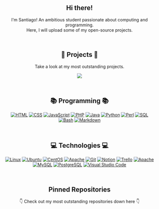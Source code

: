 <p align="center">
  <h2 align="center">Hi there!</h2>
</p>

<p align="center">
  I'm Santiago! An ambitious student passionate about computing and programming.<br>
  Here, I will upload some of my open-source projects.
</p>

<br/>


<h2 align="center">🚀 Projects 🚀</h2>
<p align="center">Take a look at my most outstanding projects.</p>

<p align="center">
  <a href="https://github.com/casals-ar/proxy.casals.ar"><img src="https://img.shields.io/badge/proxy.casals.ar-blue"></a>
</p>

<br/>

<h2 align="center">📚 Programming 📚</h2>
<p align="center">
  <a href="#"><img alt="HTML" src="https://img.shields.io/badge/HTML-E34F26.svg?logo=html5&logoColor=white"></a>
  <a href="#"><img alt="CSS" src="https://img.shields.io/badge/CSS-1572B6.svg?logo=css3&logoColor=white"></a>
  <a href="#"><img alt="JavaScript" src="https://img.shields.io/badge/JavaScript-F7DF1E.svg?logo=javascript&logoColor=black"></a>
  <a href="#"><img alt="PHP" src="https://img.shields.io/badge/PHP-007ACC.svg?logo=php&logoColor=white"></a>
  <a href="#"><img alt="Java" src="https://custom-icon-badges.demolab.com/badge/Java-007396.svg?logo=java&logoColor=white"></a>
  <a href="#"><img alt="Python" src="https://img.shields.io/badge/Python-14354C.svg?logo=python&logoColor=white"></a>
  <a href="#"><img alt="Perl" src="https://custom-icon-badges.demolab.com/badge/Perl-940O4A.svg?logo=perl&logoColor=white"></a>
  <a href="#"><img alt="SQL" src="https://custom-icon-badges.demolab.com/badge/SQL-025E8C.svg?logo=database&logoColor=white"></a>
  <a href="#"><img alt="Bash" src="https://img.shields.io/badge/Bash-121011.svg?logo=gnu-bash&logoColor=white"></a>
  <a href="#"><img alt="Markdown" src="https://img.shields.io/badge/Markdown-000000.svg?logo=markdown&logoColor=white"></a>
</p>

<br/>

<h2 align="center">💻 Technologies 💻</h2>
<p align="center">
  <a href="#"><img alt="Linux" src="https://img.shields.io/badge/Linux-B15420.svg?logo=linux&logoColor=white"></a>
  <a href="#"><img alt="Ubuntu" src="https://img.shields.io/badge/Ubuntu-E95420.svg?logo=ubuntu&logoColor=white"></a>
  <a href="#"><img alt="CentOS" src="https://img.shields.io/badge/CentOS-A12301.svg?logo=centos&logoColor=white"></a>
  <a href="#"><img alt="Apache" src="https://img.shields.io/badge/Apache-D22128.svg?logo=apache&logoColor=white"></a>
  <a href="#"><img alt="Git" src="https://img.shields.io/badge/Git-F05033.svg?logo=git&logoColor=white"></a>
  <a href="#"><img alt="Notion" src="https://img.shields.io/badge/Notion-010101.svg?logo=notion&logoColor=white"></a>
  <a href="#"><img alt="Trello" src="https://img.shields.io/badge/Trello-0052CC.svg?logo=trello&logoColor=white"></a>
  <a href="#"><img alt="Apache" src="https://img.shields.io/badge/PHPMyAdmin-E99021.svg?logo=phpmyadmin&logoColor=white"></a>
  <a href="#"><img alt="MySQL" src="https://img.shields.io/badge/MySQL-F12390.svg?logo=mysql&logoColor=white"></a>
  <a href="#"><img alt="PostgreSQL" src="https://img.shields.io/badge/PostgreSQL-O94619.svg?logo=postgresql&logoColor=white"></a>
  <a href="#"><img alt="Visual Studio Code" src="https://img.shields.io/badge/Visual%20Studio%20Code-0078d7.svg?logo=visual-studio-code&logoColor=white"></a>
</p>

<br/>

<h2 align="center">Pinned Repositories</h2>
<p align="center">👇 Check out my most outstanding repositories down here 👇</p>
